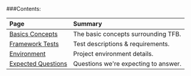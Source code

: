 ###Contents: 

| Page | Summary |
|:---- |:------- |
[Basics Concepts](Project-Information/Concepts) | The basic concepts surrounding TFB.
[Framework Tests](Project-Information/Framework-Tests) | Test descriptions & requirements.
[Environment](Project-Information/Environment) | Project environment details.
[Expected Questions](Project-Information/Expected-Questions) | Questions we're expecting to answer.
